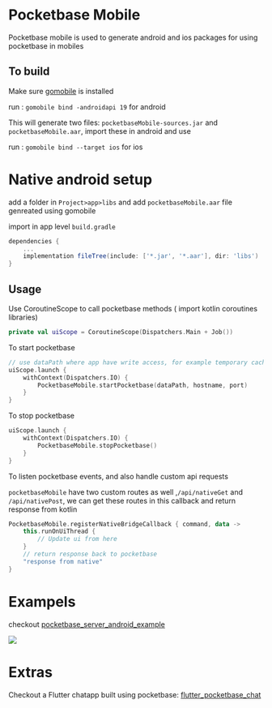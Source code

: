 # Pocketbase Mobile

Pocketbase mobile is used to generate android and ios packages for using pocketbase in mobiles


## To build

Make sure [gomobile](https://pkg.go.dev/golang.org/x/mobile/cmd/gomobile) is installed 

run :  `gomobile bind -androidapi 19` for android

This will generate two files: `pocketbaseMobile-sources.jar` and `pocketbaseMobile.aar`, import these in android and use

run : `gomobile bind --target ios` for ios


# Native android setup

add a folder in `Project>app>libs` and add `pocketbaseMobile.aar` file genreated using gomobile

import in app level `build.gradle`

```gradle
dependencies {
    ...
    implementation fileTree(include: ['*.jar', '*.aar'], dir: 'libs')
}
```

## Usage

Use CoroutineScope to call pocketbase methods ( import kotlin coroutines libraries)

```kotlin
private val uiScope = CoroutineScope(Dispatchers.Main + Job())
```

To start pocketbase

```kotlin
// use dataPath where app have write access, for example temporary cache path `context.cacheDir.absolutePath`
uiScope.launch {
    withContext(Dispatchers.IO) {
        PocketbaseMobile.startPocketbase(dataPath, hostname, port)
    }
}
```

To stop pocketbase

```kotlin
uiScope.launch {
    withContext(Dispatchers.IO) {
        PocketbaseMobile.stopPocketbase()
    }
}
```

To listen pocketbase events, and also handle custom api requests

`pocketbaseMobile` have two custom routes as well ,`/api/nativeGet` and `/api/nativePost`, we can
get these routes in this callback and return response from kotlin

```kotlin
PocketbaseMobile.registerNativeBridgeCallback { command, data ->
    this.runOnUiThread {
        // Update ui from here
    }
    // return response back to pocketbase
    "response from native"
}
```

# Exampels

checkout [pocketbase_server_android_example](https://github.com/rohitsangwan01/pocketbase_server_android_example)

![](https://github.com/rohitsangwan01/pocketbase_mobile/assets/59526499/c8a62bdc-6c91-4da1-b5e1-834ae736aa2c)


# Extras

Checkout a Flutter chatapp built using pocketbase: [flutter_pocketbase_chat](https://github.com/rohitsangwan01/flutter_pocketbase_chat)



